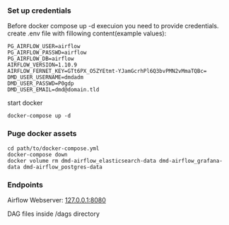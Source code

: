 ### Set up credentials
Before docker compose up -d execuion you need to provide credentials.
create .env file with fillowing content(example values):
```
PG_AIRFLOW_USER=airflow
PG_AIRFLOW_PASSWD=airflow
PG_AIRFLOW_DB=airflow
AIRFLOW_VERSION=1.10.9
AIRFLOW_FERNET_KEY=GTt6PX_O5ZYEtmt-YJamGcrhPl6Q3bvPMN2vMmaTQBc=
DMD_USER_USERNAME=dmdadm
DMD_USER_PASSWD=P0gdp
DMD_USER_EMAIL=dmd@domain.tld

```
start docker 

```
docker-compose up -d

```
### Puge docker assets
```
cd path/to/docker-compose.yml
docker-compose down
docker volume rm dmd-airflow_elasticsearch-data dmd-airflow_grafana-data dmd-airflow_postgres-data
```

### Endpoints
Airflow Webserver: [127.0.0.1:8080](http://127.0.0.1:8080) 

DAG files inside /dags directory 
```
